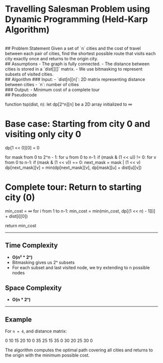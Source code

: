 # Travelling Salesman Problem using Dynamic Programming (Held-Karp Algorithm)
<br>
## Problem Statement
Given a set of `n` cities and the cost of travel between each pair of cities, find the shortest possible route that visits each city exactly once and returns to the origin city.

<br>
## Assumptions
- The graph is fully connected.
- The distance between cities is stored in a `dist[][]` matrix.
- We use bitmasking to represent subsets of visited cities.

<br>
## Algorithm
### Input:
- `dist[n][n]`: 2D matrix representing distance between cities
- `n`: number of cities

<br>
### Output:
- Minimum cost of a complete tour

<br>
## Pseudocode

function tsp(dist, n): let dp[2^n][n] be a 2D array initialized to ∞
# Base case: Starting from city 0 and visiting only city 0
dp[1 << 0][0] = 0

for mask from 0 to 2^n - 1:
    for u from 0 to n-1:
        if (mask & (1 << u)) != 0:
            for v from 0 to n-1:
                if (mask & (1 << v)) == 0:
                    next_mask = mask | (1 << v)
                    dp[next_mask][v] = min(dp[next_mask][v],
                                           dp[mask][u] + dist[u][v])

# Complete tour: Return to starting city (0)
min_cost = ∞
for i from 1 to n-1:
    min_cost = min(min_cost, dp[(1 << n) - 1][i] + dist[i][0])

return min_cost

---

## Time Complexity
- **O(n² * 2ⁿ)**
- Bitmasking gives us 2ⁿ subsets
- For each subset and last visited node, we try extending to n possible nodes

## Space Complexity
- **O(n * 2ⁿ)**

---

## Example
For `n = 4`, and distance matrix:

0 10 15 20 
10 0 35 25 
15 35 0 30 
20 25 30 0


The algorithm computes the optimal path covering all cities and returns to the origin with the minimum possible cost.
